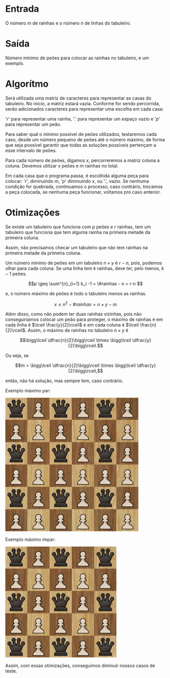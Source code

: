 # Entrada
O número $m$ de rainhas e o número $n$ de linhas do tabuleiro.

# Saída

Número mínimo de peões para colocar as rainhas no tabuleiro, e um exemplo.

# Algorítmo

Será utilizada uma matriz de caracteres para representar as casas do tabuleiro. No início, a matriz estará vazia. Conforme for sendo percorrida, serão adicionados caracteres para representar uma escolha em cada casa:

'$r$' para representar uma rainha, '$.$' para representar um espaço vazio e '$p$' para representar um peão.

Para saber qual o mínimo possível de peões utilizados, testaremos cada caso, desde um número pequeno de peões até o número máximo, de forma que seja possível garantir que todas as soluções possíveis pertençam a esse intervalo de peões.

Para cada número de peões, digamos $x$, percorreremos a matriz coluna a coluna. Devemos utilizar $x$ peões e $m$ rainhas no total.

Em cada casa que o programa passa, é escolhida alguma peça para colocar: '$r$', diminuindo $m$, '$p$' diminuindo $x$, ou '.', vazio. Se nenhuma condição for quebrada, continuamos o processo, caso contrário, trocamos a peça colocada, se nenhuma peça funcionar, voltamos pro caso anterior.

# Otimizações

Se existe um tabuleiro que funciona com $p$ peões e $r$ rainhas, tem um tabuleiro que funciona que tem alguma rainha na primeira metade da primeira coluna.

Assim, não precisamos checar um tabuleiro que não tem rainhas na primeira metade da primeira coluna.

Um número mínimo de peões em um tabuleiro $n \times y$ é $r-n$, pois, podemos olhar para cada coluna. Se uma linha tem $k$ rainhas, deve ter, pelo menos, $k-1$ peões.

$$p \geq \sum^{n}_{i=1} k_i -1 = \#rainhas - n = r-n $$

e, o número máximo de peões é todo o tabuleiro menos as rainhas.

$$x \leq n^2- \#rainhas = n \times y-m$$

Além disso, como não podem ter duas rainhas vizinhas, pois não conseguiríamos colocar um peão para proteger, o máximo de rainhas é em cada linha é $\lceil \frac{y}{2}\rceil$ e em cada coluna é $\lceil \frac{n}{2}\rceil$. Assim, o máximo de rainhas no tabuleiro $n \times y$ é

$$\bigg\lceil \dfrac{n}{2}\bigg\rceil \times \bigg\lceil \dfrac{y}{2}\bigg\rceil.$$

Ou seja, se

$$m > \bigg\lceil \dfrac{n}{2}\bigg\rceil \times \bigg\lceil \dfrac{y}{2}\bigg\rceil,$$

então, não há solução, mas sempre tem, caso contrário.

Exemplo máximo par:

![Getting Started](par.png)

Exemplo máximo ímpar:

![Getting Started](impar.png)

Assim, com essas otimizações, conseguimos diminuir nossos casos de teste.